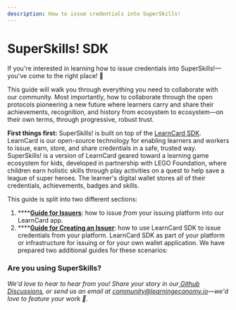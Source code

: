 ```yaml
---
description: How to issue credentials into SuperSkills!
---
```


# SuperSkills! SDK

If you're interested in learning how to issue credentials into SuperSkills!—you've come to the right place! :tada:

This guide will walk you through everything you need to collaborate with our community. Most importantly, how to collaborate through the open protocols pioneering a new future where learners carry and share their achievements, recognition, and history from ecosystem to ecosystem—on their own terms, through progressive, robust trust.

**First things first:** SuperSkills! is built on top of the [LearnCard SDK](broken-reference). LearnCard is our open-source technology for enabling learners and workers to issue, earn, store, and share credentials in a safe, trusted way. SuperSkills! is a version of LearnCard geared toward a learning game ecosystem for kids, developed in partnership with LEGO Foundation, where children earn holistic skills through play activities on a quest to help save a league of super heroes. The learner's digital wallet stores all of their credentials, achievements, badges and skills.

This guide is split into two different sections:

1. ****[**Guide for Issuers**](../../../get-started/who-are-you/plugfest-partner/guide-for-interop-issuers/): how to issue _from_ your issuing platform into our LearnCard app.&#x20;
2. ****[**Guide for Creating an Issuer**](../../../get-started/who-are-you/plugfest-partner/guide-for-interop-issuers/creating-an-interop-issuer.md): how to use LearnCard SDK to issue credentials from your platform.  LearnCard SDK as part of your platform or infrastructure for issuing or for your own wallet application. We have prepared two additional guides for these scenarios:

### **Are you using SuperSkills?**

_We'd love to hear to hear from you! Share your story in our_[ _Github Discussions_](https://github.com/learningeconomy/LearnCard/discussions/categories/show-and-tell)_, or send us an email at_ [_community@learningeconomy.io_](mailto:community@learningeconomy.io)_—we'd love to feature your work 🙌._
